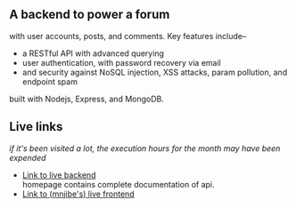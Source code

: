 ## **A backend to power a forum**
with user accounts, posts, and comments. Key features include– 
- a RESTful API with advanced querying
- user authentication, with password recovery via email
- and security against NoSQL injection, XSS attacks, param pollution, and endpoint spam

built with Nodejs, Express, and MongoDB.

## Live links
*if it's been visited a lot, the execution hours for the month may have been expended*

- [Link to live backend](https://forum-backend-production.up.railway.app/) <br/>
    homepage contains complete documentation of api. 
- [Link to (mnjibe's) live frontend]()

